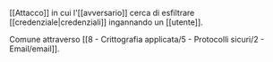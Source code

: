 [[Attacco]] in cui l'[[avversario]] cerca di esfiltrare [[credenziale|credenziali]] ingannando un [[utente]].

Comune attraverso [[8 - Crittografia applicata/5 - Protocolli sicuri/2 - Email/email]].